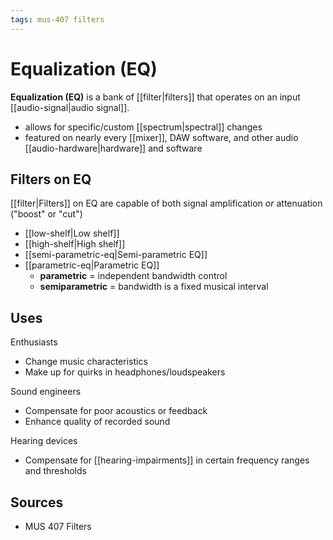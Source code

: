 ```yaml
---
tags: mus-407 filters
---
```


# Equalization (EQ)

**Equalization (EQ)** is a bank of [[filter|filters]] that operates on an input [[audio-signal|audio signal]].

- allows for specific/custom [[spectrum|spectral]] changes
- featured on nearly every [[mixer]], DAW software, and other audio [[audio-hardware|hardware]] and software

## Filters on EQ

[[filter|Filters]] on EQ are capable of both signal amplification _or_ attenuation ("boost" or "cut")

- [[low-shelf|Low shelf]]
- [[high-shelf|High shelf]]
- [[semi-parametric-eq|Semi-parametric EQ]]
- [[parametric-eq|Parametric EQ]]
  - **parametric** = independent bandwidth control
  - **semiparametric** = bandwidth is a fixed musical interval

## Uses

Enthusiasts

- Change music characteristics
- Make up for quirks in headphones/loudspeakers

Sound engineers

- Compensate for poor acoustics or feedback
- Enhance quality of recorded sound

Hearing devices

- Compensate for [[hearing-impairments]] in certain frequency ranges and thresholds

## Sources

- MUS 407 Filters
